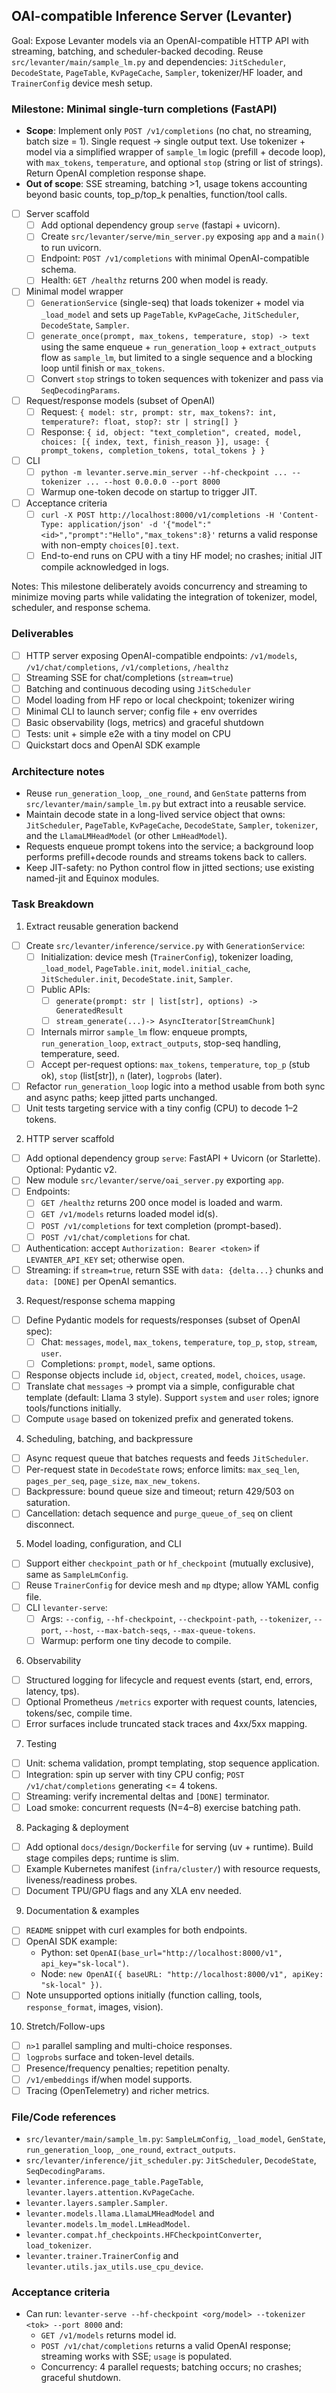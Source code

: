 ## OAI-compatible Inference Server (Levanter)

Goal: Expose Levanter models via an OpenAI-compatible HTTP API with streaming, batching, and scheduler-backed decoding. Reuse `src/levanter/main/sample_lm.py` and dependencies: `JitScheduler`, `DecodeState`, `PageTable`, `KvPageCache`, `Sampler`, tokenizer/HF loader, and `TrainerConfig` device mesh setup.

### Milestone: Minimal single-turn completions (FastAPI)
- **Scope**: Implement only `POST /v1/completions` (no chat, no streaming, batch size = 1). Single request -> single output text. Use tokenizer + model via a simplified wrapper of `sample_lm` logic (prefill + decode loop), with `max_tokens`, `temperature`, and optional `stop` (string or list of strings). Return OpenAI completion response shape.
- **Out of scope**: SSE streaming, batching >1, usage tokens accounting beyond basic counts, top_p/top_k penalties, function/tool calls.

- [ ] Server scaffold
  - [ ] Add optional dependency group `serve` (fastapi + uvicorn).
  - [ ] Create `src/levanter/serve/min_server.py` exposing `app` and a `main()` to run uvicorn.
  - [ ] Endpoint: `POST /v1/completions` with minimal OpenAI-compatible schema.
  - [ ] Health: `GET /healthz` returns 200 when model is ready.

- [ ] Minimal model wrapper
  - [ ] `GenerationService` (single-seq) that loads tokenizer + model via `_load_model` and sets up `PageTable`, `KvPageCache`, `JitScheduler`, `DecodeState`, `Sampler`.
  - [ ] `generate_once(prompt, max_tokens, temperature, stop) -> text` using the same enqueue + `run_generation_loop` + `extract_outputs` flow as `sample_lm`, but limited to a single sequence and a blocking loop until finish or `max_tokens`.
  - [ ] Convert `stop` strings to token sequences with tokenizer and pass via `SeqDecodingParams`.

- [ ] Request/response models (subset of OpenAI)
  - [ ] Request: `{ model: str, prompt: str, max_tokens?: int, temperature?: float, stop?: str | string[] }`
  - [ ] Response: `{ id, object: "text_completion", created, model, choices: [{ index, text, finish_reason }], usage: { prompt_tokens, completion_tokens, total_tokens } }`

- [ ] CLI
  - [ ] `python -m levanter.serve.min_server --hf-checkpoint ... --tokenizer ... --host 0.0.0.0 --port 8000`
  - [ ] Warmup one-token decode on startup to trigger JIT.

- [ ] Acceptance criteria
  - [ ] `curl -X POST http://localhost:8000/v1/completions -H 'Content-Type: application/json' -d '{"model":"<id>","prompt":"Hello","max_tokens":8}'` returns a valid response with non-empty `choices[0].text`.
  - [ ] End-to-end runs on CPU with a tiny HF model; no crashes; initial JIT compile acknowledged in logs.

Notes: This milestone deliberately avoids concurrency and streaming to minimize moving parts while validating the integration of tokenizer, model, scheduler, and response schema.

### Deliverables
- [ ] HTTP server exposing OpenAI-compatible endpoints: `/v1/models`, `/v1/chat/completions`, `/v1/completions`, `/healthz`
- [ ] Streaming SSE for chat/completions (`stream=true`)
- [ ] Batching and continuous decoding using `JitScheduler`
- [ ] Model loading from HF repo or local checkpoint; tokenizer wiring
- [ ] Minimal CLI to launch server; config file + env overrides
- [ ] Basic observability (logs, metrics) and graceful shutdown
- [ ] Tests: unit + simple e2e with a tiny model on CPU
- [ ] Quickstart docs and OpenAI SDK example

### Architecture notes
- Reuse `run_generation_loop`, `_one_round`, and `GenState` patterns from `src/levanter/main/sample_lm.py` but extract into a reusable service.
- Maintain decode state in a long-lived service object that owns: `JitScheduler`, `PageTable`, `KvPageCache`, `DecodeState`, `Sampler`, `tokenizer`, and the `LlamaLMHeadModel` (or other `LmHeadModel`).
- Requests enqueue prompt tokens into the service; a background loop performs prefill+decode rounds and streams tokens back to callers.
- Keep JIT-safety: no Python control flow in jitted sections; use existing named-jit and Equinox modules.

### Task Breakdown

1) Extract reusable generation backend
- [ ] Create `src/levanter/inference/service.py` with `GenerationService`:
  - [ ] Initialization: device mesh (`TrainerConfig`), tokenizer loading, `_load_model`, `PageTable.init`, `model.initial_cache`, `JitScheduler.init`, `DecodeState.init`, `Sampler`.
  - [ ] Public APIs:
    - [ ] `generate(prompt: str | list[str], options) -> GeneratedResult`
    - [ ] `stream_generate(...)-> AsyncIterator[StreamChunk]`
  - [ ] Internals mirror `sample_lm` flow: enqueue prompts, `run_generation_loop`, `extract_outputs`, stop-seq handling, temperature, seed.
  - [ ] Accept per-request options: `max_tokens`, `temperature`, `top_p` (stub ok), `stop` (list[str]), `n` (later), `logprobs` (later).
- [ ] Refactor `run_generation_loop` logic into a method usable from both sync and async paths; keep jitted parts unchanged.
- [ ] Unit tests targeting service with a tiny config (CPU) to decode 1–2 tokens.

2) HTTP server scaffold
- [ ] Add optional dependency group `serve`: FastAPI + Uvicorn (or Starlette). Optional: Pydantic v2.
- [ ] New module `src/levanter/serve/oai_server.py` exporting `app`.
- [ ] Endpoints:
  - [ ] `GET /healthz` returns 200 once model is loaded and warm.
  - [ ] `GET /v1/models` returns loaded model id(s).
  - [ ] `POST /v1/completions` for text completion (prompt-based).
  - [ ] `POST /v1/chat/completions` for chat.
- [ ] Authentication: accept `Authorization: Bearer <token>` if `LEVANTER_API_KEY` set; otherwise open.
- [ ] Streaming: if `stream=true`, return SSE with `data: {delta...}` chunks and `data: [DONE]` per OpenAI semantics.

3) Request/response schema mapping
- [ ] Define Pydantic models for requests/responses (subset of OpenAI spec):
  - [ ] Chat: `messages`, `model`, `max_tokens`, `temperature`, `top_p`, `stop`, `stream`, `user`.
  - [ ] Completions: `prompt`, `model`, same options.
- [ ] Response objects include `id`, `object`, `created`, `model`, `choices`, `usage`.
- [ ] Translate chat `messages` -> prompt via a simple, configurable chat template (default: Llama 3 style). Support `system` and `user` roles; ignore tools/functions initially.
- [ ] Compute `usage` based on tokenized prefix and generated tokens.

4) Scheduling, batching, and backpressure
- [ ] Async request queue that batches requests and feeds `JitScheduler`.
- [ ] Per-request state in `DecodeState` rows; enforce limits: `max_seq_len`, `pages_per_seq`, `page_size`, `max_new_tokens`.
- [ ] Backpressure: bound queue size and timeout; return 429/503 on saturation.
- [ ] Cancellation: detach sequence and `purge_queue_of_seq` on client disconnect.

5) Model loading, configuration, and CLI
- [ ] Support either `checkpoint_path` or `hf_checkpoint` (mutually exclusive), same as `SampleLmConfig`.
- [ ] Reuse `TrainerConfig` for device mesh and `mp` dtype; allow YAML config file.
- [ ] CLI `levanter-serve`:
  - [ ] Args: `--config`, `--hf-checkpoint`, `--checkpoint-path`, `--tokenizer`, `--port`, `--host`, `--max-batch-seqs`, `--max-queue-tokens`.
  - [ ] Warmup: perform one tiny decode to compile.

6) Observability
- [ ] Structured logging for lifecycle and request events (start, end, errors, latency, tps).
- [ ] Optional Prometheus `/metrics` exporter with request counts, latencies, tokens/sec, compile time.
- [ ] Error surfaces include truncated stack traces and 4xx/5xx mapping.

7) Testing
- [ ] Unit: schema validation, prompt templating, stop sequence application.
- [ ] Integration: spin up server with tiny CPU config; `POST /v1/chat/completions` generating <= 4 tokens.
- [ ] Streaming: verify incremental deltas and `[DONE]` terminator.
- [ ] Load smoke: concurrent requests (N=4–8) exercise batching path.

8) Packaging & deployment
- [ ] Add optional `docs/design/Dockerfile` for serving (uv + runtime). Build stage compiles deps; runtime is slim.
- [ ] Example Kubernetes manifest (`infra/cluster/`) with resource requests, liveness/readiness probes.
- [ ] Document TPU/GPU flags and any XLA env needed.

9) Documentation & examples
- [ ] `README` snippet with curl examples for both endpoints.
- [ ] OpenAI SDK example:
  - Python: set `OpenAI(base_url="http://localhost:8000/v1", api_key="sk-local")`.
  - Node: `new OpenAI({ baseURL: "http://localhost:8000/v1", apiKey: "sk-local" })`.
- [ ] Note unsupported options initially (function calling, tools, `response_format`, images, vision).

10) Stretch/Follow-ups
- [ ] `n>1` parallel sampling and multi-choice responses.
- [ ] `logprobs` surface and token-level details.
- [ ] Presence/frequency penalties; repetition penalty.
- [ ] `/v1/embeddings` if/when model supports.
- [ ] Tracing (OpenTelemetry) and richer metrics.

### File/Code references
- `src/levanter/main/sample_lm.py`: `SampleLmConfig`, `_load_model`, `GenState`, `run_generation_loop`, `_one_round`, `extract_outputs`.
- `src/levanter/inference/jit_scheduler.py`: `JitScheduler`, `DecodeState`, `SeqDecodingParams`.
- `levanter.inference.page_table.PageTable`, `levanter.layers.attention.KvPageCache`.
- `levanter.layers.sampler.Sampler`.
- `levanter.models.llama.LlamaLMHeadModel` and `levanter.models.lm_model.LmHeadModel`.
- `levanter.compat.hf_checkpoints.HFCheckpointConverter`, `load_tokenizer`.
- `levanter.trainer.TrainerConfig` and `levanter.utils.jax_utils.use_cpu_device`.

### Acceptance criteria
- Can run: `levanter-serve --hf-checkpoint <org/model> --tokenizer <tok> --port 8000` and:
  - `GET /v1/models` returns model id.
  - `POST /v1/chat/completions` returns a valid OpenAI response; streaming works with SSE; `usage` is populated.
  - Concurrency: 4 parallel requests; batching occurs; no crashes; graceful shutdown.
